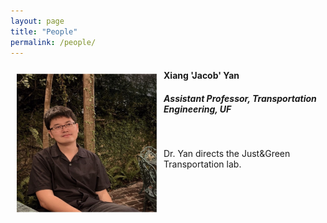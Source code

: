 ```yaml
---
layout: page
title: "People"
permalink: /people/
---
```




<img align="left" width="225" height="225" src="https://github.com/jacobyan0/jacobyan0.github.io/raw/master/images/photos/Yan.jpg" style="vertical-align:middle;margin:10px 10px"> 

#### Xiang 'Jacob' Yan
##### Assistant Professor, Transportation Engineering, UF

&nbsp;

Dr. Yan directs the Just&Green Transportation lab.
